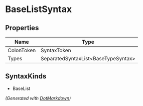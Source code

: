 # BaseListSyntax

## Properties

| Name       | Type                                 |
| ---------- | ------------------------------------ |
| ColonToken | SyntaxToken                          |
| Types      | SeparatedSyntaxList\<BaseTypeSyntax> |

## SyntaxKinds

* BaseList

*\(Generated with [DotMarkdown](http://github.com/JosefPihrt/DotMarkdown)\)*
